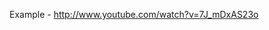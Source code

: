 Example - <a href="http://www.youtube.com/watch?v=7J_mDxAS23o">http://www.youtube.com/watch?v=7J_mDxAS23o</a>